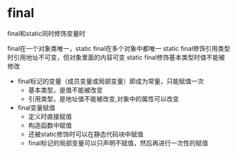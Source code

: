 # final

final和static同时修饰变量时

final在一个对象类唯一，static final在多个对象中都唯一
static final修饰引用类型时引用地址不可变，但对象里面的内容可变
static final修饰基本类型时值不能被修改

* final标记的变量（成员变量或局部变量）即成为常量，只能赋值一次
    * 基本类型，是值不能被改变
    * 引用类型，是地址值不能被改变,对象中的属性可以改变
* final变量赋值
    * 定义时直接赋值
    * 构造函数中赋值
    * 还被static修饰时可以在静态代码块中赋值
    * final标记的局部变量可以只声明不赋值，然后再进行一次性的赋值
